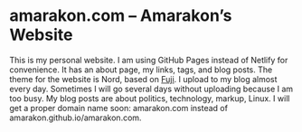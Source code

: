 amarakon.com – Amarakon’s Website
================

This is my personal website. I am using GitHub Pages instead of Netlify
for convenience. It has an about page, my links, tags, and blog posts.
The theme for the website is Nord, based on
[Fuji](https://github.com/dsrkafuu/hugo-theme-fuji/). I upload to my
blog almost every day. Sometimes I will go several days without
uploading because I am too busy. My blog posts are about politics,
technology, markup, Linux. I will get a proper domain name soon:
amarakon.com instead of amarakon.github.io/amarakon.com.

